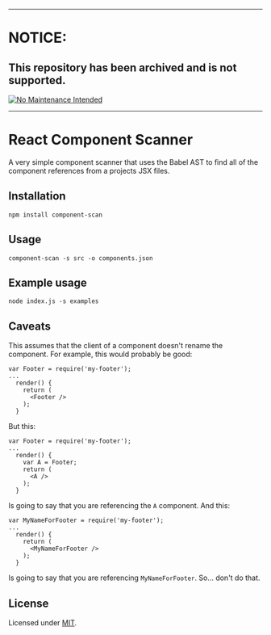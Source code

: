 ***
# NOTICE:

## This repository has been archived and is not supported.

[![No Maintenance Intended](http://unmaintained.tech/badge.svg)](http://unmaintained.tech/)
***

React Component Scanner
=======================

A very simple component scanner that uses the Babel
AST to find all of the component references from a
projects JSX files.

## Installation

```
npm install component-scan
```

## Usage

```
component-scan -s src -o components.json
```

## Example usage

```
node index.js -s examples
```

## Caveats

This assumes that the client of a component doesn't rename the component.
For example, this would probably be good:

```
var Footer = require('my-footer');
...
  render() {
    return (
      <Footer />
    );
  }
```

But this:

```
var Footer = require('my-footer');
...
  render() {
    var A = Footer;
    return (
      <A />
    );
  }
```

Is going to say that you are referencing the `A` component. And this:

```
var MyNameForFooter = require('my-footer');
...
  render() {
    return (
      <MyNameForFooter />
    );
  }
```

Is going to say that you are referencing `MyNameForFooter`. So... don't do that.

## License

Licensed under [MIT](https://opensource.org/licenses/MIT).
